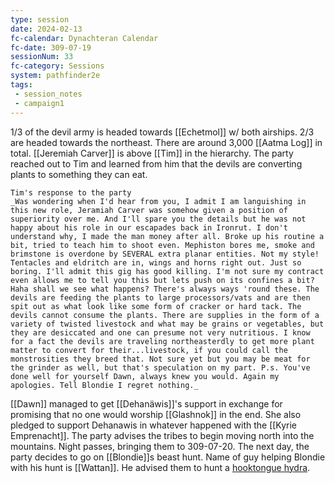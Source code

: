```yaml
---
type: session
date: 2024-02-13
fc-calendar: Dynachteran Calendar
fc-date: 309-07-19
sessionNum: 33
fc-category: Sessions
system: pathfinder2e
tags: 
 - session_notes
 - campaign1
---
```

1/3 of the devil army is headed towards [[Echetmol]] w/ both airships. 2/3 are headed towards the northeast.
There are around 3,000 [[Aatma Log]] in total.
[[Jeremiah Carver]] is above [[Tim]] in the hierarchy.
The party reached out to Tim and learned from him that the devils are converting plants to something they can eat.

```ad-note
Tim's response to the party
_Was wondering when I'd hear from you, I admit I am languishing in this new role, Jeramiah Carver was somehow given a position of superiority over me. And I'll spare you the details but he was not happy about his role in our escapades back in Ironrut. I don't understand why, I made the man money after all. Broke up his routine a bit, tried to teach him to shoot even. Mephiston bores me, smoke and brimstone is overdone by SEVERAL extra planar entities. Not my style! Tentacles and eldritch are in, wings and horns right out. Just so boring. I'll admit this gig has good killing. I'm not sure my contract even allows me to tell you this but lets push on its confines a bit? Haha shall we see what happens? There's always ways 'round these. The devils are feeding the plants to large processors/vats and are then spit out as what look like some form of cracker or hard tack. The devils cannot consume the plants. There are supplies in the form of a variety of twisted livestock and what may be grains or vegetables, but they are desiccated and one can presume not very nutritious. I know for a fact the devils are traveling northeasterdly to get more plant matter to convert for their...livestock, if you could call the monstrosities they breed that. Not sure yet but you may be meat for the grinder as well, but that's speculation on my part. P.s. You've done well for yourself Dawn, always knew you would. Again my apologies. Tell Blondie I regret nothing._
```

[[Dawn]] managed to get [[Dehanäwis]]'s support in exchange for promising that no one would worship [[Glashnok]] in the end. She also pledged to support Dehanawis in whatever happened with the [[Kyrie Emprenacht]].
The party advises the tribes to begin moving north into the mountains.
Night passes, bringing them to 309-07-20.
The next day, the party decides to go on [[Blondie]]s beast hunt.
Name of guy helping Blondie with his hunt is [[Wattan]]. He advised them to hunt a [hooktongue hydra](https://2e.aonprd.com/Monsters.aspx?ID=2243). 